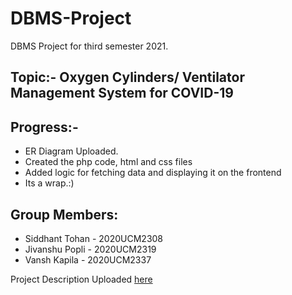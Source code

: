 # DBMS-Project
DBMS Project for third semester 2021.

## Topic:- Oxygen Cylinders/ Ventilator Management System for COVID-19

## Progress:-
- ER Diagram Uploaded.
- Created the php code, html and css files
- Added logic for fetching data and displaying it on the frontend
- Its a wrap.:)

## Group Members:
- Siddhant Tohan - 2020UCM2308
- Jivanshu Popli - 2020UCM2319
- Vansh Kapila - 2020UCM2337

Project Description Uploaded [here](https://github.com/vansh-kapila/DBMS-Project/blob/main/DBMS%20Project.pdf)

 

